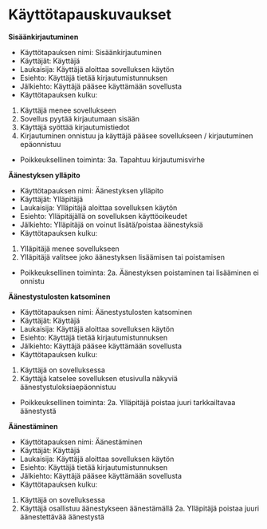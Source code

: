 # Käyttötapauskuvaukset
**Sisäänkirjautuminen**
- Käyttötapauksen nimi: Sisäänkirjautuminen
- Käyttäjät: Käyttäjä
- Laukaisija: Käyttäjä aloittaa sovelluksen käytön
- Esiehto: Käyttäjä tietää kirjautumistunnuksen
- Jälkiehto: Käyttäjä pääsee käyttämään sovellusta
- Käyttötapauksen kulku:
1. Käyttäjä menee sovellukseen
2. Sovellus pyytää kirjautumaan sisään
3. Käyttäjä syöttää kirjautumistiedot
4. Kirjautuminen onnistuu ja käyttäjä pääsee sovellukseen / kirjautuminen epäonnistuu
- Poikkeuksellinen toiminta:
3a. Tapahtuu kirjautumisvirhe

**Äänestyksen ylläpito**
- Käyttötapauksen nimi: Äänestyksen ylläpito
- Käyttäjät: Ylläpitäjä
- Laukaisija: Ylläpitäjä aloittaa sovelluksen käytön
- Esiehto: Ylläpitäjällä on sovelluksen käyttöoikeudet
- Jälkiehto: Ylläpitäjä on voinut lisätä/poistaa äänestyksiä
- Käyttötapauksen kulku:
1. Ylläpitäjä menee sovellukseen
2. Ylläpitäjä valitsee joko äänestyksen lisäämisen tai poistamisen
- Poikkeuksellinen toiminta:
2a. Äänestyksen poistaminen tai lisääminen ei onnistu

**Äänestystulosten katsominen**
- Käyttötapauksen nimi: Äänestystulosten katsominen
- Käyttäjät: Käyttäjä
- Laukaisija: Käyttäjä aloittaa sovelluksen käytön
- Esiehto: Käyttäjä tietää kirjautumistunnuksen
- Jälkiehto: Käyttäjä pääsee käyttämään sovellusta
- Käyttötapauksen kulku:
1. Käyttäjä on sovelluksessa
2. Käyttäjä katselee sovelluksen etusivulla näkyviä äänestystuloksiaepäonnistuu
- Poikkeuksellinen toiminta:
2a. Ylläpitäjä poistaa juuri tarkkailtavaa äänestystä

**Äänestäminen**
- Käyttötapauksen nimi: Äänestäminen
- Käyttäjät: Käyttäjä
- Laukaisija: Käyttäjä aloittaa sovelluksen käytön
- Esiehto: Käyttäjä tietää kirjautumistunnuksen
- Jälkiehto: Käyttäjä pääsee käyttämään sovellusta
- Käyttötapauksen kulku:
1. Käyttäjä on sovelluksessa
2. Käyttäjä osallistuu äänestykseen äänestämällä
2a. Ylläpitäjä poistaa juuri äänestettävää äänestystä
